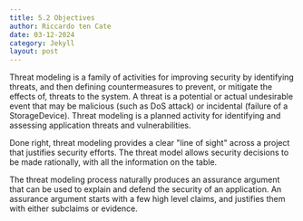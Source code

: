 ```yaml
---
title: 5.2 Objectives
author: Riccardo ten Cate
date: 03-12-2024
category: Jekyll
layout: post
---
```


Threat modeling is a family of activities for improving security by identifying threats, 
and then defining countermeasures to prevent, or mitigate the effects of, threats to the system. 
A threat is a potential or actual undesirable event that may be malicious (such as DoS attack) 
or incidental (failure of a StorageDevice). Threat modeling is a planned activity for 
identifying and assessing application threats and vulnerabilities.

Done right, threat modeling provides a clear "line of sight" across a project that justifies security efforts. The threat model allows security decisions to be made rationally, with all the information on the table.

The threat modeling process naturally produces an assurance argument that can be used to explain and defend the security of an application. An assurance argument starts with a few high level claims, and justifies them with either subclaims or evidence.